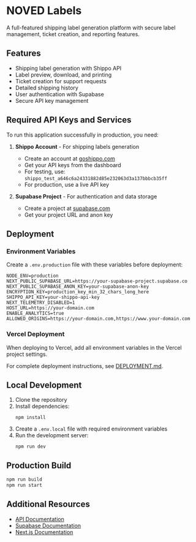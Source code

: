 # NOVED Labels

A full-featured shipping label generation platform with secure label management, ticket creation, and reporting features.

## Features

- Shipping label generation with Shippo API
- Label preview, download, and printing
- Ticket creation for support requests
- Detailed shipping history
- User authentication with Supabase
- Secure API key management

## Required API Keys and Services

To run this application successfully in production, you need:

1. **Shippo Account** - For shipping labels generation
   - Create an account at [goshippo.com](https://goshippo.com)
   - Get your API keys from the dashboard
   - For testing, use: `shippo_test_a646c6a24331882d85e232063d3a137bbbcb35ff`
   - For production, use a live API key

2. **Supabase Project** - For authentication and data storage
   - Create a project at [supabase.com](https://supabase.com)
   - Get your project URL and anon key

## Deployment

### Environment Variables

Create a `.env.production` file with these variables before deployment:

```
NODE_ENV=production
NEXT_PUBLIC_SUPABASE_URL=https://your-supabase-project.supabase.co
NEXT_PUBLIC_SUPABASE_ANON_KEY=your-supabase-anon-key
ENCRYPTION_KEY=production_key_min_32_chars_long_here
SHIPPO_API_KEY=your-shippo-api-key
NEXT_TELEMETRY_DISABLED=1
HOST_URL=https://your-domain.com
ENABLE_ANALYTICS=true
ALLOWED_ORIGINS=https://your-domain.com,https://www.your-domain.com
```

### Vercel Deployment

When deploying to Vercel, add all environment variables in the Vercel project settings.

For complete deployment instructions, see [DEPLOYMENT.md](./DEPLOYMENT.md).

## Local Development

1. Clone the repository
2. Install dependencies:
   ```
   npm install
   ```
3. Create a `.env.local` file with required environment variables
4. Run the development server:
   ```
   npm run dev
   ```

## Production Build

```bash
npm run build
npm run start
```

## Additional Resources

- [API Documentation](https://goshippo.com/docs/api)
- [Supabase Documentation](https://supabase.com/docs)
- [Next.js Documentation](https://nextjs.org/docs)